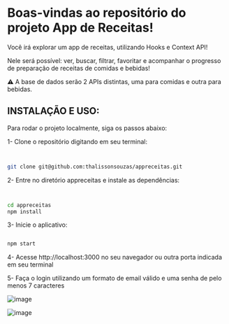 # Boas-vindas ao repositório do projeto App de Receitas!



  Você irá explorar um app de receitas, utilizando Hooks e Context API!

  Nele será possível: ver, buscar, filtrar, favoritar e acompanhar o progresso de preparação de receitas de comidas e bebidas!

  ⚠️ A base de dados serão 2 APIs distintas, uma para comidas e outra para bebidas.


## INSTALAÇÃO E USO:
Para rodar o projeto localmente, siga os passos abaixo:

  1- Clone o repositório digitando em seu terminal:

  ```bash


git clone git@github.com:thalissonsouzas/appreceitas.git

```

  2- Entre no diretório appreceitas e instale as dependências:

```bash


cd appreceitas
npm install
```

  3- Inicie o aplicativo:

```bash

npm start
```

  4- Acesse http://localhost:3000 no seu navegador ou outra porta indicada em seu terminal


  5- Faça o login utilizando um formato de email válido e uma senha de pelo menos 7 caracteres


![image](https://github.com/thalissonsouzas/appreceitas/assets/122633459/9cdcc76a-0568-4c06-b149-d4476680b928)


![image](https://github.com/thalissonsouzas/appreceitas/assets/122633459/b57a9490-662d-4355-a37a-49c5cfbcc15a)





